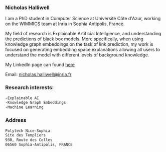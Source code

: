 ### Nicholas Halliwell

I am a PhD student in Computer Science at Université Côte d'Azur, working on the WIMMICS team at Inria in Sophia Antipolis, France.

My field of research is Explainable Artificial Intellgience, and understanding the predictions of black box models. More specifically, when using knowledge graph embeddings on the task of link prediction, my work is focused on generating embedding space explanations allowing all users to understand the model with different levels of background knowledge.

My LinkedIn page can found [here](https://www.linkedin.com/in/nicholas-halliwell-086324100/)  

Email: [nicholas.halliwell@inria.fr](nicholas.halliwell@inria.fr)

### Research interests:

```markdown
-Explainable AI
-Knowledge Graph Embeddings
-Machine Learning
```

### Address
```markdown
Polytech Nice-Sophia
Site des Templiers
930, Route des Colles 
06560 Sophia-Antipolis, FRANCE
```
